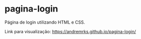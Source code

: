 # pagina-login
Página de login utilizando HTML e CSS.

Link para visualização: https://andremrks.github.io/pagina-login/
